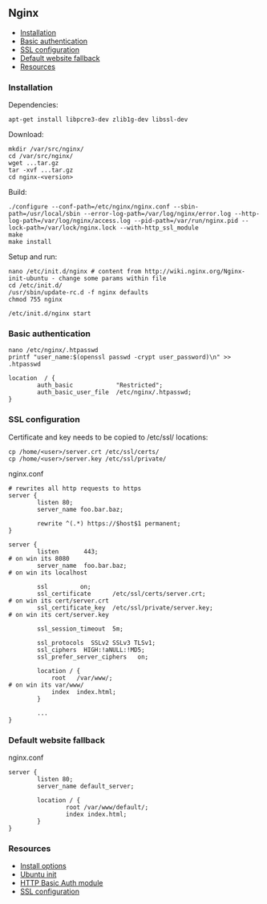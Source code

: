 ## Nginx

 - [Installation](#installation)
 - [Basic authentication](#basic-authentication)
 - [SSL configuration](#ssl-configuration)
 - [Default website fallback](#default-website-fallback)
 - [Resources](#resources)
 
### Installation

Dependencies:

```
apt-get install libpcre3-dev zlib1g-dev libssl-dev
```

Download:

```
mkdir /var/src/nginx/
cd /var/src/nginx/
wget ...tar.gz
tar -xvf ...tar.gz
cd nginx-<version>
```

Build:

```
./configure --conf-path=/etc/nginx/nginx.conf --sbin-path=/usr/local/sbin --error-log-path=/var/log/nginx/error.log --http-log-path=/var/log/nginx/access.log --pid-path=/var/run/nginx.pid --lock-path=/var/lock/nginx.lock --with-http_ssl_module
make
make install
```

Setup and run:

```
nano /etc/init.d/nginx # content from http://wiki.nginx.org/Nginx-init-ubuntu - change some params within file
cd /etc/init.d/
/usr/sbin/update-rc.d -f nginx defaults 
chmod 755 nginx
 
/etc/init.d/nginx start
```

### Basic authentication

```
nano /etc/nginx/.htpasswd
printf "user_name:$(openssl passwd -crypt user_password)\n" >> .htpasswd
```

```
location  / {
        auth_basic            "Restricted";
        auth_basic_user_file  /etc/nginx/.htpasswd;
}
```

### SSL configuration

Certificate and key needs to be copied to /etc/ssl/ locations:

```
cp /home/<user>/server.crt /etc/ssl/certs/
cp /home/<user>/server.key /etc/ssl/private/
```

nginx.conf

```
# rewrites all http requests to https
server {
        listen 80;
        server_name foo.bar.baz;
 
        rewrite ^(.*) https://$host$1 permanent;
}
    
server {
        listen       443;                                                      # on win its 8080
        server_name  foo.bar.baz;                                              # on win its localhost
        
        ssl         on;
        ssl_certificate      /etc/ssl/certs/server.crt;                        # on win its cert/server.crt
        ssl_certificate_key  /etc/ssl/private/server.key;                      # on win its cert/server.key
 
        ssl_session_timeout  5m;
 
        ssl_protocols  SSLv2 SSLv3 TLSv1;
        ssl_ciphers  HIGH:!aNULL:!MD5;
        ssl_prefer_server_ciphers   on;
 
        location / {
            root   /var/www/;                                                  # on win its var/www/
            index  index.html;
        }
 
        ...
}
```

### Default website fallback

nginx.conf

```
server {
        listen 80;
        server_name default_server;

        location / {
                root /var/www/default/;
                index index.html;
        }
}
```

### Resources

 - [Install options](http://wiki.nginx.org/InstallOptions)
 - [Ubuntu init](http://wiki.nginx.org/Nginx-init-ubuntu)
 - [HTTP Basic Auth module](http://wiki.nginx.org/HttpAuthBasicModule)
 - [SSL configuration](http://nginx.org/en/docs/http/configuring_https_servers.html)

